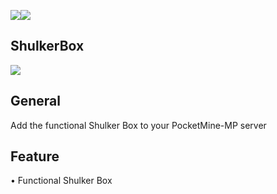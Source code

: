 <a href="https://poggit.pmmp.io/p/ShulkerBox"><img src="https://poggit.pmmp.io/shield.state/ShulkerBox"></a><a href="https://poggit.pmmp.io/p/ShulkerBox"><img src="https://poggit.pmmp.io/shield.dl.total/ShulkerBox"></a> 

<h2> ShulkerBox </h2>

<a align="center"><img src="https://github.com/Bumbumkill/ShulkerBox/blob/master/bruh.jpg"></img></a>

<h2>General</h2>
<p>Add the functional Shulker Box to your PocketMine-MP server</p>

<h2>Feature</h2>
<p>• Functional Shulker Box</p>
